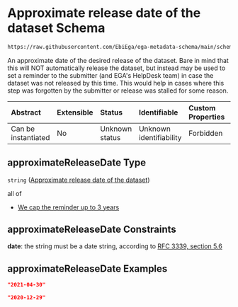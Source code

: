 # Approximate release date of the dataset Schema

```txt
https://raw.githubusercontent.com/EbiEga/ega-metadata-schema/main/schemas/EGA.dataset.json#/properties/approximateReleaseDate
```

An approximate date of the desired release of the dataset. Bare in mind that this will NOT automatically release the dataset, but instead may be used to set a reminder to the submitter (and EGA's HelpDesk team) in case the dataset was not released by this time. This would help in cases where this step was forgotten by the submitter or release was stalled for some reason.

| Abstract            | Extensible | Status         | Identifiable            | Custom Properties | Additional Properties | Access Restrictions | Defined In                                                                     |
| :------------------ | :--------- | :------------- | :---------------------- | :---------------- | :-------------------- | :------------------ | :----------------------------------------------------------------------------- |
| Can be instantiated | No         | Unknown status | Unknown identifiability | Forbidden         | Allowed               | none                | [EGA.dataset.json\*](../../../schemas/EGA.dataset.json "open original schema") |

## approximateReleaseDate Type

`string` ([Approximate release date of the dataset](ega-5-properties-approximate-release-date-of-the-dataset.md))

all of

* [We cap the reminder up to 3 years](ega-5-properties-approximate-release-date-of-the-dataset-allof-we-cap-the-reminder-up-to-3-years.md "check type definition")

## approximateReleaseDate Constraints

**date**: the string must be a date string, according to [RFC 3339, section 5.6](https://tools.ietf.org/html/rfc3339 "check the specification")

## approximateReleaseDate Examples

```json
"2021-04-30"
```

```json
"2020-12-29"
```
